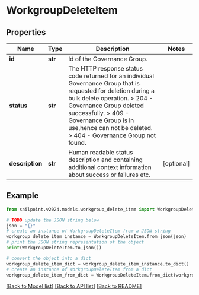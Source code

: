 # WorkgroupDeleteItem


## Properties

Name | Type | Description | Notes
------------ | ------------- | ------------- | -------------
**id** | **str** | Id of the Governance Group. | 
**status** | **str** |  The HTTP response status code returned for an individual Governance Group that is requested for deletion during a bulk delete operation.  &gt; 204   -  Governance Group deleted successfully.  &gt; 409   - Governance Group is in use,hence can not be deleted.  &gt; 404   - Governance Group not found.  | 
**description** | **str** | Human readable status description and containing additional context information about success or failures etc.  | [optional] 

## Example

```python
from sailpoint.v2024.models.workgroup_delete_item import WorkgroupDeleteItem

# TODO update the JSON string below
json = "{}"
# create an instance of WorkgroupDeleteItem from a JSON string
workgroup_delete_item_instance = WorkgroupDeleteItem.from_json(json)
# print the JSON string representation of the object
print(WorkgroupDeleteItem.to_json())

# convert the object into a dict
workgroup_delete_item_dict = workgroup_delete_item_instance.to_dict()
# create an instance of WorkgroupDeleteItem from a dict
workgroup_delete_item_from_dict = WorkgroupDeleteItem.from_dict(workgroup_delete_item_dict)
```
[[Back to Model list]](../README.md#documentation-for-models) [[Back to API list]](../README.md#documentation-for-api-endpoints) [[Back to README]](../README.md)


